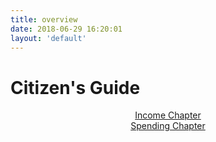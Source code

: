 ```yaml
---
title: overview
date: 2018-06-29 16:20:01
layout: 'default'
---
```


# Citizen's Guide

<a style="display:block; text-align:center" href="./income/gdp.html">Income Chapter</a>
<a style="display:block; text-align:center" href="./spending/federal-spending-intro.html">Spending Chapter</a>

